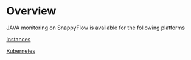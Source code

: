 # Overview

JAVA monitoring on SnappyFlow is available for the following platforms

[Instances](/docs/Integrations/java/java_instance)

[Kubernetes](/docs/Integrations/java/java_kubernetes)

